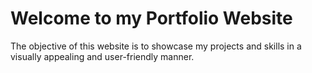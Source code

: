 # Welcome to my Portfolio Website

The objective of this website is to showcase my projects and skills in a visually appealing and user-friendly manner.
